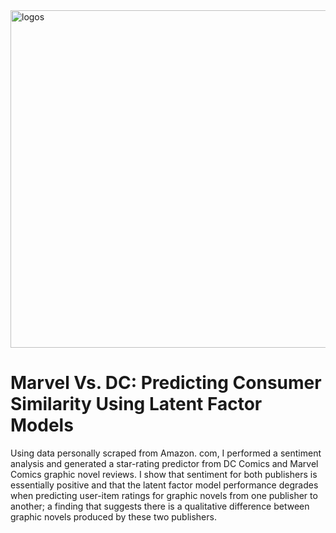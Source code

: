 <img width="540" alt="logos" src="https://user-images.githubusercontent.com/13070236/38646541-3da1f570-3d9d-11e8-8230-7fe348266b21.png">

# Marvel Vs. DC: Predicting Consumer Similarity Using Latent Factor Models

Using data personally scraped from Amazon.
com, I performed a sentiment analysis and generated
a star-rating predictor from DC Comics and Marvel
Comics graphic novel reviews. I show that sentiment for
both publishers is essentially positive and that the latent
factor model performance degrades when predicting
user-item ratings for graphic novels from one publisher
to another; a finding that suggests there is a qualitative
difference between graphic novels produced by these two
publishers.

